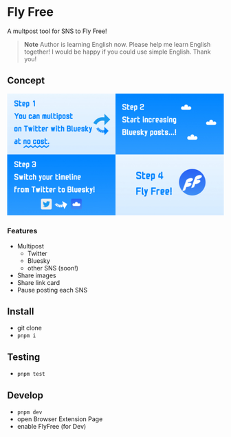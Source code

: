 # Fly Free

A multpost tool for SNS to Fly Free!

> **Note**
> Author is learning English now.
> Please help me learn English together!
> I would be happy if you could use simple English. Thank you!

## Concept

![Step 1 You can multipost on Twitter with Bluesky at no cost. / Step 2 Start increasing Bluesky posts...! / Step 3 Switch your timeline from Twitter to Bluesky! / Step 4 Fly Free!](readme-resources/feature.jpg)

### Features

- Multipost
  - Twitter
  - Bluesky
  - other SNS (soon!)
- Share images
- Share link card
- Pause posting each SNS

## Install

- git clone
- `pnpm i`

## Testing

- `pnpm test`

## Develop

- `pnpm dev`
- open Browser Extension Page
- enable FlyFree (for Dev)

